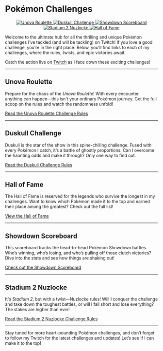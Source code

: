 # Pokémon Challenges

<p align="center">
  <a href="https://github.com/EmeraldVoid/pokemon-challenges/blob/main/Unova-Roulette.md">
    <img src="https://img.shields.io/badge/Unova_Roulette-FF6F00?logo=collaboraonline&logoColor=ffffff" alt="Unova Roulette" />
  </a>
  <a href="https://github.com/EmeraldVoid/pokemon-challenges/blob/main/duskull%20challenge.md">
    <img src="https://img.shields.io/badge/Duskull_Challenge-6A4C9C?logo=collaboraonline&logoColor=ffffff" alt="Duskull Challenge" />
  </a>
  <a href="https://github.com/EmeraldVoid/pokemon-challenges/blob/main/scoreboard.md">
    <img src="https://img.shields.io/badge/Showdown_Scoreboard-D32F2F?logo=collaboraonline&logoColor=ffffff" alt="Showdown Scoreboard" />
  </a>
  <a href="https://github.com/EmeraldVoid/pokemon-challenges/blob/main/stadium%202%20nuzlocke.md">
    <img src="https://img.shields.io/badge/Stadium_2_Nuzlocke-1976D2?logo=collaboraonline&logoColor=ffffff" alt="Stadium 2 Nuzlocke" />
  </a>
  <a href="https://github.com/EmeraldVoid/pokemon-challenges/blob/main/hall%20of%20fame.md">
    <img src="https://img.shields.io/badge/Hall_of_Fame-FFD700?logo=collaboraonline&logoColor=ffffff" alt="Hall of Fame" />
  </a>
</p>

Welcome to the ultimate hub for all the thrilling and unique Pokémon challenges I’ve tackled (and will be tackling) on Twitch! If you love a good challenge, you’re in the right place. Below, you’ll find links to each of my challenges, where the rules, twists, and epic victories await.

Catch the action live on [Twitch](https://www.twitch.tv/emerald_void) as I face down these exciting challenges!

---

## **Unova Roulette**
Prepare for the chaos of the *Unova Roulette*! With every encounter, anything can happen—this isn't your ordinary Pokémon journey. Get the full scoop on the rules and watch the randomness unfold!

[Read the Unova Roulette Challenge Rules](https://github.com/EmeraldVoid/pokemon-challenges/blob/main/Unova-Roulette.md)

---

## **Duskull Challenge**
Duskull is the star of the show in this spine-chilling challenge. Fused with every Pokémon I catch, it’s a battle of ghostly proportions. Can I overcome the haunting odds and make it through? Only one way to find out.

[Read the Duskull Challenge Rules](https://github.com/EmeraldVoid/pokemon-challenges/blob/main/duskull%20challenge.md)

---

## **Hall of Fame**
The Hall of Fame is reserved for the legends who survive the longest in my challenges. Want to know which Pokémon made it to the top and earned their place among the greatest? Check out the full list!

[View the Hall of Fame](https://github.com/EmeraldVoid/pokemon-challenges/blob/main/hall%20of%20fame.md)

---

## **Showdown Scoreboard**
This scoreboard tracks the head-to-head Pokémon Showdown battles. Who’s winning, who’s losing, and who’s pulling off those clutch victories? Dive into the stats and see how things are shaking out!

[Check out the Showdown Scoreboard](https://github.com/EmeraldVoid/pokemon-challenges/blob/main/scoreboard.md)

---

## **Stadium 2 Nuzlocke**
It's *Stadium 2*, but with a twist—Nuzlocke rules! Will I conquer the challenge and take down the toughest battles, or will I fall short and lose everything? The stakes are higher than ever!

[Read the Stadium 2 Nuzlocke Challenge Rules](https://github.com/EmeraldVoid/pokemon-challenges/blob/main/stadium%202%20nuzlocke.md)

---

Stay tuned for more heart-pounding Pokémon challenges, and don’t forget to follow my Twitch for the latest challenges and updates! Let’s see if I can make it to the top!
